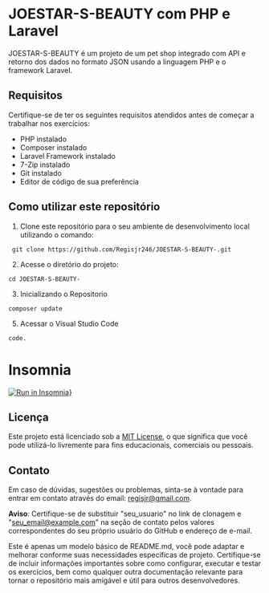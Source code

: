 #   JOESTAR-S-BEAUTY com PHP e Laravel

JOESTAR-S-BEAUTY  é um projeto de um pet shop integrado com API e retorno dos dados no formato JSON usando a linguagem PHP e o framework Laravel.

## Requisitos

Certifique-se de ter os seguintes requisitos atendidos antes de começar a trabalhar nos exercícios:

- PHP instalado
- Composer instalado
- Laravel Framework instalado
- 7-Zip instalado
- Git instalado
- Editor de código de sua preferência

## Como utilizar este repositório

1. Clone este repositório para o seu ambiente de desenvolvimento local utilizando o comando:
```
 git clone https://github.com/Regisjr246/JOESTAR-S-BEAUTY-.git
```
2. Acesse o diretório do projeto:
```
cd JOESTAR-S-BEAUTY-
```
3. Inicializando o Repositorio 
```
composer update
```

5. Acessar o Visual Studio Code
```
code.
```
# Insomnia 

[![Run in Insomnia}](https://insomnia.rest/images/run.svg)](https://insomnia.rest/run/?label=PetLife-api&uri=https%3A%2F%2Fraw.githubusercontent.com%2FRegisjr246%2FPetLife-api%2Fmain%2FInsomnia_PetLife%3Ftoken%3DGHSAT0AAAAAACGBYI7O2TMMZ3EW2KLNQN2EZGSEMHQ)

## Licença

Este projeto está licenciado sob a [MIT License](LICENSE), o que significa que você pode utilizá-lo livremente para fins educacionais, comerciais ou pessoais.

## Contato

Em caso de dúvidas, sugestões ou problemas, sinta-se à vontade para entrar em contato através do email: regisjr@gmail.com.

**Aviso**: Certifique-se de substituir "seu_usuario" no link de clonagem e "seu_email@example.com" na seção de contato pelos valores correspondentes do seu próprio usuário do GitHub e endereço de e-mail.

Este é apenas um modelo básico de README.md, você pode adaptar e melhorar conforme suas necessidades específicas de projeto. Certifique-se de incluir informações importantes sobre como configurar, executar e testar os exercícios, bem como qualquer outra documentação relevante para tornar o repositório mais amigável e útil para outros desenvolvedores.
